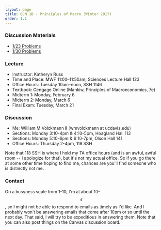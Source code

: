 ```yaml
---
layout: page
title: ECN 1B - Principles of Macro (Winter 2017)
order: 1.1
---
```


### Discussion Materials
* [1/23 Problems](discussion-1-23.pdf)
* [1/30 Problems](discussion-1-30.pdf)


### Lecture

* Instructor: Katheryn Russ
* Time and Place: MWF 11:00–11:50am, Sciences Lecture Hall 123
* Office Hours: Tuesday 10am–noon, SSH 1146
* Textbook: Cengage Online (Mankiw, Principles of Macroeconomics, 7e)
* Midterm 1: Monday, February 6
* Midterm 2: Monday, March 6
* Final Exam: Tuesday, March 21


### Discussion
* Me: William M Volckmann II (wmvolckmann at ucdavis.edu)
* Sections: Monday 3:10-4pm & 4:10-5pm, Hoagland Hall 113
* Sections: Monday 5:10-6pm & 6:10-7pm, Olson Hall 141
* Office Hours: Thursday 2-4pm, 118 SSH

Note that 118 SSH is where I hold my TA office hours (and is an awful, awful
  room -- I apologize for that), but it's not my actual office. So if you go there at
  some other time hoping to find me, chances are
  you'll find someone who is distinctly not me.


### Contact

On a busyness scale from 1-10, I'm at about 10-$$\epsilon$$, so I might not be
 able to respond to emails as timely as I'd like. And I probably won't be
 answering emails that come after 10pm or so until the next day. That said, I
 will try to be expeditious in answering them. Note that you can also post
 things on the Canvas discussion board.
